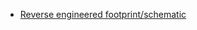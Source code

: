 - [Reverse engineered footprint/schematic](https://web.archive.org/web/20231210065631/https://fobit.blogspot.com/2014/11/ch340g-in-eagle.html)